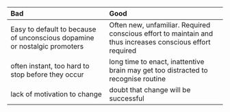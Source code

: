 
| Bad | Good |
| :--- | :--- |
| Easy to default to because of unconscious dopamine or nostalgic promoters | Often new, unfamiliar. Required conscious effort to maintain and thus increases conscious effort required |
| often instant, too hard to stop before they occur | long time to enact, inattentive brain may get too distracted to recognise routine |
| lack of motivation to change | doubt that change will be successful |

